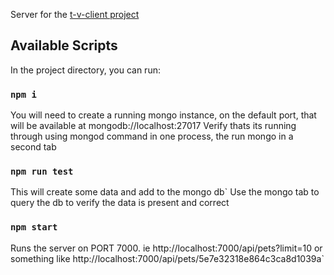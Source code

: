 Server for the [t-v-client project](https://github.com/damiannorman0/t-v-client)


## Available Scripts

In the project directory, you can run:

### `npm i`

You will need to create a running mongo instance, on the default port, that will be available at mongodb://localhost:27017
Verify thats its running through using mongod command in one process, the run mongo in a second tab

### `npm run test`

This will create some data and add to the mongo db`
Use the mongo tab to query the db to verify the data is present and correct

### `npm start`

Runs the server on PORT 7000. 
ie http://localhost:7000/api/pets?limit=10 or something like http://localhost:7000/api/pets/5e7e32318e864c3ca8d1039a`
